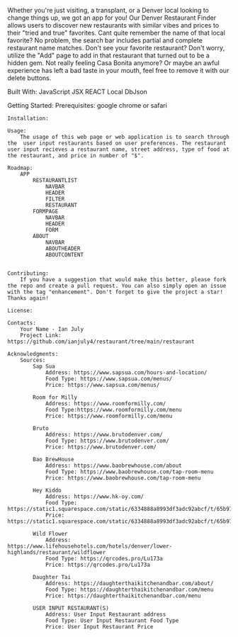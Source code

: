 Whether you're just visiting, a transplant, or a Denver local looking to change things up, we got an app for you! Our Denver Restaurant Finder allows users to discover new restaurants with similar vibes and prices to their "tried and true" favorites. Cant quite remember the name of that local favorite? No problem, the search bar includes partial and complete restaurant name matches. Don't see your favorite restaurant? Don't worry, utilize the "Add" page to add in that restaurant that turned out to be a hidden gem. Not really feeling Casa Bonita anymore? Or maybe an awful experience has left a bad taste in your mouth, feel free to remove it with our delete buttons.


Built With:
    JavaScript
    JSX
    REACT
    Local DbJson

Getting Started:
    Prerequisites:
        google chrome or safari
    
    Installation:

    Usage:
        The usage of this web page or web application is to search through the  user input restaurants based on user preferences. The restaurant user input recieves a restaurant name, street address, type of food at the restaurant, and price in number of "$".

    Roadmap:
        APP
            RESTAURANTLIST
                NAVBAR
                HEADER
                FILTER
                RESTAURANT
            FORMPAGE
                NAVBAR
                HEADER
                FORM
            ABOUT
                NAVBAR
                ABOUTHEADER
                ABOUTCONTENT
            

    Contributing:
        If you have a suggestion that would make this better, please fork the repo and create a pull request. You can also simply open an issue with the tag "enhancement". Don't forget to give the project a star! Thanks again!

    License:
    
    Contacts:
        Your Name - Ian July
        Project Link: https://github.com/ianjuly4/restaurant/tree/main/restaurant

    Acknowledgments:
        Sources:
            Sap Sua
                Address: https://www.sapsua.com/hours-and-location/
                Food Type: https://www.sapsua.com/menus/
                Price: https://www.sapsua.com/menus/

            Room for Milly
                Address: https://www.roomformilly.com/
                Food Type:https://www.roomformilly.com/menu
                Price: https://www.roomformilly.com/menu

            Bruto
                Address: https://www.brutodenver.com/
                Food Type: https://www.brutodenver.com/
                Price: https://www.brutodenver.com/

            Bao BrewHouse
                Address: https://www.baobrewhouse.com/about
                Food Type: https://www.baobrewhouse.com/tap-room-menu
                Price: https://www.baobrewhouse.com/tap-room-menu

            Hey Kiddo
                Address: https://www.hk-oy.com/
                Food Type: https://static1.squarespace.com/static/6334888a8993df3adc92abcf/t/65b97617060bea060c28ebb8/1706653208223/hk_food_reprint_jan24_finaledit2.pdf
                Price: https://static1.squarespace.com/static/6334888a8993df3adc92abcf/t/65b97617060bea060c28ebb8/1706653208223/hk_food_reprint_jan24_finaledit2.pdf

            Wild Flower
                Address: https://www.lifehousehotels.com/hotels/denver/lower-highlands/restaurant/wildflower
                Food Type: https://qrcodes.pro/Lu173a
                Price: https://qrcodes.pro/Lu173a

            Daughter Tai
                Address: https://daughterthaikitchenandbar.com/about/
                Food Type: https://daughterthaikitchenandbar.com/menu
                Price: https://daughterthaikitchenandbar.com/menu

            USER INPUT RESTAURANT(S)
                Address: User Input Restaurant address
                Food Type: User Input Restaurant Food Type
                Price: User Input Restaurant Price